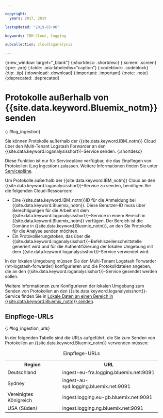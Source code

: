```yaml
---

copyright:
  years: 2017, 2019

lastupdated: "2019-03-06"

keywords: IBM Cloud, logging

subcollection: cloudloganalysis

---
```


{:new_window: target="_blank"}
{:shortdesc: .shortdesc}
{:screen: .screen}
{:pre: .pre}
{:table: .aria-labeledby="caption"}
{:codeblock: .codeblock}
{:tip: .tip}
{:download: .download}
{:important: .important}
{:note: .note}
{:deprecated: .deprecated}


# Protokolle außerhalb von {{site.data.keyword.Bluemix_notm}} senden
{: #log_ingestion}

Sie können Protokolle außerhalb der {{site.data.keyword.IBM_notm}} Cloud über den Multi-Tenant Logstash Forwarder an den {{site.data.keyword.loganalysisshort}}-Service senden. 
{:shortdesc}

Diese Funktion ist nur für Servicepläne verfügbar, die das Einpflegen von Protokollen (Log Ingestion) zulassen. Weitere Informationen finden Sie unter [Servicepläne](/docs/services/CloudLogAnalysis?topic=cloudloganalysis-log_analysis_ov#plans).

Um Protokolle außerhalb der {{site.data.keyword.IBM_notm}} Cloud an den {{site.data.keyword.loganalysisshort}}-Service zu senden, benötigen Sie die folgenden Cloud-Ressourcen:

* Eine {{site.data.keyword.IBM_notm}}ID für die Anmeldung bei {{site.data.keyword.Bluemix_notm}}. Diese Benutzer-ID muss über Berechtigungen für die Arbeit mit dem {{site.data.keyword.loganalysisshort}}-Service in einem Bereich in {{site.data.keyword.Bluemix_notm}} verfügen. Der Bereich ist die Domäne in {{site.data.keyword.Bluemix_notm}}, an den Sie Protokolle für die Analyse senden möchten.
* Ein Protokollierungstoken, das über die {{site.data.keyword.loganalysisshort}}-Befehlszeilenschnittstelle generiert wird und für die Authentifizierung der lokalen Umgebung mit dem {{site.data.keyword.loganalysisshort}}-Service verwendet wird.  

In der lokalen Umgebung müssen Sie den Multi-Tenant Logstash Forwarder (mt-logstash-forwarder) konfigurieren und die Protokolldateien angeben, die an den {{site.data.keyword.loganalysisshort}}-Service gesendet werden sollen.

Weitere Informationen zum Konfigurieren der lokalen Umgebung zum Senden von Protokollen an den {{site.data.keyword.loganalysisshort}}-Service finden Sie in [Lokale Daten an einen Bereich in {{site.data.keyword.Bluemix_notm}} senden](/docs/services/CloudLogAnalysis/how-to/send-data?topic=cloudloganalysis-send_data_mt#send_data_mt). 



## Einpflege-URLs
{: #log_ingestion_urls}

In der folgenden Tabelle sind die URLs aufgeführt, die Sie zum Senden von Protokollen an {{site.data.keyword.Bluemix_notm}} verwenden müssen:

<table>
  <caption>Einpflege-URLs</caption>
    <tr>
      <th>Region</th>
      <th>URL</th>
    </tr>
  <tr>
    <td>Deutschland</td>
	  <td>ingest-eu-fra.logging.bluemix.net:9091</td>
  </tr>
  <tr>
    <td>Sydney</td>
	  <td>ingest-au-syd.logging.bluemix.net:9091</td>
  </tr>
  <tr>
    <td>Vereinigtes Königreich</td>
	  <td>ingest.logging.eu-gb.bluemix.net:9091</td>
  </tr>
  <tr>
    <td>USA (Süden)</td>
	  <td>ingest.logging.ng.bluemix.net:9091</td>
  </tr>
</table>


